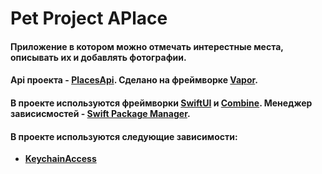 # ****Pet Project APlace****

#### Приложение в котором можно отмечать интерестные места, описывать их и добавлять фотографии.

#### Api проекта - **[PlacesApi](https://github.com/Fa1zer/PlacesAPI)**. Сделано на фреймворке **[Vapor](https://github.com/vapor/vapor)**.

#### В проекте используются фреймворки **[SwiftUI](https://developer.apple.com/xcode/swiftui/)** и **[Combine](https://developer.apple.com/documentation/combine)**. Менеджер зависисмостей - **[Swift Package Manager](https://github.com/apple/swift-package-manager)**.

#### В проекте используются следующие зависимости:
- **[KeychainAccess](https://github.com/kishikawakatsumi/KeychainAccess)**
